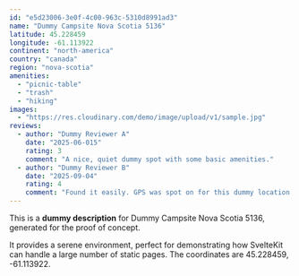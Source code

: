 ```yaml
---
id: "e5d23006-3e0f-4c00-963c-5310d8991ad3"
name: "Dummy Campsite Nova Scotia 5136"
latitude: 45.228459
longitude: -61.113922
continent: "north-america"
country: "canada"
region: "nova-scotia"
amenities:
  - "picnic-table"
  - "trash"
  - "hiking"
images:
  - "https://res.cloudinary.com/demo/image/upload/v1/sample.jpg"
reviews:
  - author: "Dummy Reviewer A"
    date: "2025-06-015"
    rating: 3
    comment: "A nice, quiet dummy spot with some basic amenities."
  - author: "Dummy Reviewer B"
    date: "2025-09-04"
    rating: 4
    comment: "Found it easily. GPS was spot on for this dummy location."
---
```


This is a **dummy description** for Dummy Campsite Nova Scotia 5136, generated for the proof of concept.

It provides a serene environment, perfect for demonstrating how SvelteKit can handle a large number of static pages. The coordinates are 45.228459, -61.113922.

